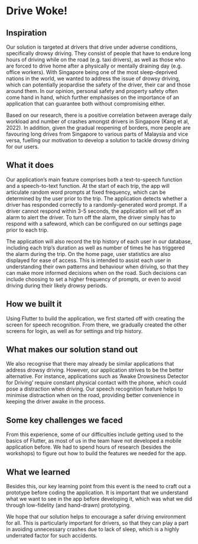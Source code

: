 # Drive Woke!

## Inspiration
Our solution is targeted at drivers that drive under adverse conditions, specifically drowsy driving. They consist of people that have to endure long hours of driving while on the road (e.g. taxi drivers), as well as those who are forced to drive home after a physically or mentally draining day (e.g. office workers). With Singapore being one of the most sleep-deprived nations in the world, we wanted to address the issue of drowsy driving, which can potentially jeopardise the safety of the driver, their car and those around them. In our opinion, personal safety and property safety often come hand in hand, which further emphasises on the importance of an application that can guarantee both without compromising either. 

Based on our research, there is a positive correlation between average daily workload and number of crashes amongst drivers in Singapore (Kang et al, 2022). In addition, given the gradual reopening of borders, more people are favouring long drives from Singapore to various parts of Malaysia and vice versa, fuelling our motivation to develop a solution to tackle drowsy driving for our users.

## What it does
Our application’s main feature comprises both a text-to-speech function and a speech-to-text function. At the start of each trip, the app will articulate random word prompts at fixed frequency, which can be determined by the user prior to the trip. The application detects whether a driver has responded correctly to a randomly-generated word prompt. If a driver cannot respond within 3-5 seconds, the application will set off an alarm to alert the driver. To turn off the alarm, the driver simply has to respond with a safeword, which can be configured on our settings page prior to each trip. 

The application will also record the trip history of each user in our database, including each trip’s duration as well as number of times he has triggered the alarm during the trip. On the home page, user statistics are also displayed for ease of access. This is intended to assist each user in understanding their own patterns and behaviour when driving, so that they can make more informed decisions when on the road. Such decisions can include choosing to set a higher frequency of prompts, or even to avoid driving during their likely drowsy periods. 

## How we built it
Using Flutter to build the application, we first started off with creating the screen for speech recognition. From there, we gradually created the other screens for login, as well as for settings and trip history. 

## What makes our solution stand out
We also recognise that there may already be similar applications that address drowsy driving. However, our application strives to be the better alternative. For instance, applications such as ‘Awake Drowsiness Detector for Driving’ require constant physical contact with the phone, which could pose a distraction when driving. Our speech recognition feature helps to minimise distraction when on the road, providing better convenience in keeping the driver awake in the process.

## Some key challenges we faced 
From this experience, some of our difficulties include getting used to the basics of Flutter, as most of us in the team have not developed a mobile application before. We had to spend hours of research (besides the workshops) to figure out how to build the features we needed for the app. 

## What we learned
Besides this, our key learning point from this event is the need to craft out a prototype before coding the application. It is important that we understand what we want to see in the app before developing it, which was what we did through low-fidelity (and hand-drawn) prototyping.

We hope that our solution helps to encourage a safer driving environment for all. This is particularly important for drivers, so that they can play a part in avoiding unnecessary crashes due to lack of sleep, which is a highly underrated factor for such accidents.

